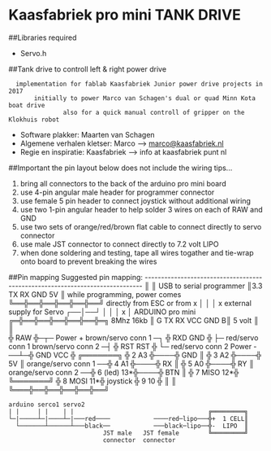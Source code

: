﻿# Kaasfabriek pro mini TANK DRIVE

##Libraries required
- Servo.h

##Tank drive to controll left & right power drive
```
  implementation for fablab Kaasfabriek Junior power drive projects in 2017
       initially to power Marco van Schagen's dual or quad Minn Kota boat drive
               also for a quick manual controll of gripper on the Klokhuis robot
```

- Software plakker: Maarten van Schagen
- Algemene verhalen kletser: Marco --> marco@kaasfabriek.nl
- Regie en inspiratie: Kaasfabriek --> info at kaasfabriek punt nl

##Important
the pin layout below does not include the wiring tips...
1. bring all connectors to the back of the arduino pro mini board
2. use 4-pin angular male header for programmer connector
3. use female 5 pin header to connect joystick without additional wiring
4. use two 1-pin angular header to help solder 3 wires on each of RAW and GND
5. use two sets of orange/red/brown flat cable to connect directly to servo connector
6. use male JST connector to connect directly to 7.2 volt LIPO
8. when done soldering and testing, tape all wires togather and tie-wrap onto board to prevent breaking the wires


##Pin mapping
    Suggested pin mapping:
    -----------------------------------------------------------------------------
                            ║                 ║ USB to serial programmer
                            ║3.3 TX RX GND 5V ║ while programming, power comes
                            ╚══╬══╬══╬══╬══╬══╝ directly from ESC or from 
                               x  │  │  │  x    external supply for Servo
                               ┌──│──┘  │
                               │  │  x  │      ARDUINO pro mini
                          ╔═╬══╬══╬══╬══╬══╬═╗ 8Mhz 16kb
                          ║ G TX RX VCC GND B║ 5 volt
                          ║                  ║     
                          ╬              RAW ╬─┬─ Power +
    brown/servo conn 1 ─┐ ╬ RXD          GND ╬ ├─ red/servo conn 1
    brown/servo conn 2 ─┤ ╬ RST          RST ╬ └─ red/servo conn 2
              Power - ──┴─╬ GND          VCC ╬    ╔═══════╗
                          ╬ 2             A3 ╬────╬ GND   ║
                          ╬ 3             A2 ╬────╬ 5V    ║
    orange/servo conn 1 ──╬ 4             A1 ╬────╬ RX    ║
                          ╬ 5             A0 ╬────╬ RY    ║
    orange/servo conn 2 ──╬ 6       (led) 13*╬────╬ BTN   ║
                          ╬ 7        MISO 12*╬    ╚═══════╝
                          ╬ 8        MOSI 11*╬    joystick
                          ╬ 9             10 ╬
                          ║                  ║
                          ╚═══╬══╬══╬══╬══╬══╝
                                                 
                                              

    arduino serco1 servo2
    | |     | |    | |                                     ╔═════════╗
    └─|─────┴─|────┴─|───red────            ────red─lipo───╬+  1 CELL║
      └───────┴──────┴───black──            ───black─lipo──╬-  LIPO  ║
                              JST male   JST female        ╚═════════╝
                              connector  connector
         
